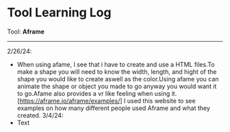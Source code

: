 # Tool Learning Log

Tool: **Aframe**

---

2/26/24:
* When using afame, I see that i have to create and use a HTML files.To make a shape you will need to know the width, length, and hight of the shape you would like to create aswell as the color.Using afame you can animate the shape or object you made to go anyway you would want it to go.Afame also provides a vr like feeling when using it.
[https://aframe.io/aframe/examples/] I used this website to see examples on how many different people used Aframe and what they created.
3/4/24:
* Text


<!--
* Links you used today (websites, videos, etc)
* Things you tried, progress you made, etc
* Challenges, a-ha moments, etc
* Questions you still have
* What you're going to try next
-->
